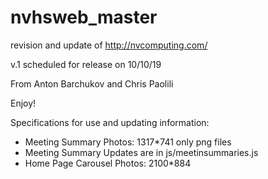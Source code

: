 # nvhsweb_master

revision and update of http://nvcomputing.com/

v.1 scheduled for release on 10/10/19

From Anton Barchukov and Chris Paolili


Enjoy!


Specifications for use and updating information:

- Meeting Summary Photos: 1317*741 only png files
- Meeting Summary Updates are in js/meetinsummaries.js
- Home Page Carousel Photos: 2100*884
